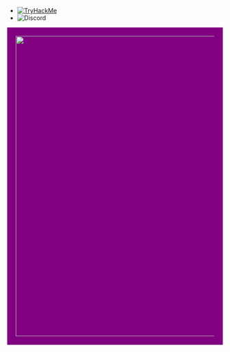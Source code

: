  
- [![TryHackMe](https://img.shields.io/badge/TryHackMe-ci3301-red?logo=tryhackme)](https://tryhackme.com/p/ci3301)  
- ![Discord](https://img.shields.io/badge/Discord-ci3301-5865F2?logo=discord&logoColor=white)

<p align="center" style="background-color: purple; padding: 20px;">
  <img src="https://media1.tenor.com/m/W__0KhNC-jYAAAAC/anime-sword.gif" width="700" />
</p>


